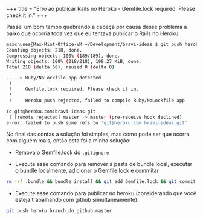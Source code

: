 +++
title = "Erro ao publicar Rails no Heroku - Gemfile.lock required. Please check it in."
+++

Passei um bom tempo quebrando a cabeça por causa desse problema a baixo que ocorria toda vez que eu tentava publicar o Rails no Heroku:

```sh
maxcnunes@Max-Mint-Office-VM ~/Development/bravi-ideas $ git push heroku master
Counting objects: 218, done.
Compressing objects: 100% (189/189), done.
Writing objects: 100% (218/218), 108.27 KiB, done.
Total 218 (delta 66), reused 0 (delta 0)

-----> Ruby/NoLockfile app detected
 !
 !     Gemfile.lock required. Please check it in.
 !
 !     Heroku push rejected, failed to compile Ruby/NoLockfile app

To git@heroku.com:bravi-ideas.git
 ! [remote rejected] master -> master (pre-receive hook declined)
error: failed to push some refs to 'git@heroku.com:bravi-ideas.git'
```

No final das contas a solução foi simples, mas como pode ser que ocorra com alguém mais, então esta foi a minha solução:

- Remova o Gemfile.lock do `.gitignore`

- Execute esse comando para remover a pasta de bundle local, executar o bundle localmente, adicionar o Gemfile.lock e commitar

```bash
rm -rf .bundle && bundle install && git add Gemfile.lock && git commit -m "Added Gemfile.lock"
```

- Execute esse comando para publicar no heroku (considerando que você esteja trabalhando com github simultaneamente).

```bash
git push heroku branch_do_github:master
```
